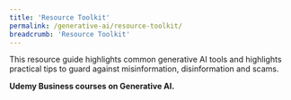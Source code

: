 ```yaml
---
title: 'Resource Toolkit'
permalink: /generative-ai/resource-toolkit/
breadcrumb: 'Resource Toolkit'
---
```


This resource guide highlights common generative AI tools and highlights practical tips to guard against misinformation, disinformation and scams. 

 

**Udemy Business courses on Generative AI.** 

 

 

